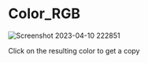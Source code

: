 # Color_RGB

![Screenshot 2023-04-10 222851](https://user-images.githubusercontent.com/120749831/231065030-368fbee6-d280-472d-80ad-d925d02fc98d.png)

Click on the resulting color to get a copy
